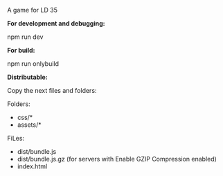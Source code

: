 
A game for LD 35




**For development and debugging:**

npm run dev

**For build:**

npm run onlybuild

**Distributable:**

Copy the next files and folders:

Folders:

- css/*
- assets/*

FiLes:

- dist/bundle.js
- dist/bundle.js.gz (for servers with Enable GZIP Compression enabled)
- index.html
